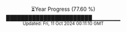 <p align="center">
⏳Year Progress (77.60 %)<br>
███████████████████████▁▁▁▁▁▁▁ <br>
<sub>Updated: Fri, 11 Oct 2024 00:11:10 GMT</sub>
</p>

